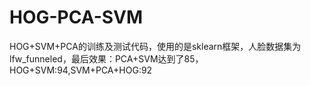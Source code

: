 # HOG-PCA-SVM
HOG+SVM+PCA的训练及测试代码，使用的是sklearn框架，人脸数据集为lfw_funneled，最后效果：PCA+SVM达到了85，HOG+SVM:94,SVM+PCA+HOG:92
